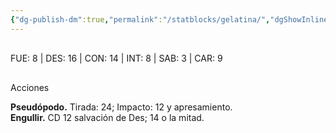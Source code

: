 ```yaml
---
{"dg-publish-dm":true,"permalink":"/statblocks/gelatina/","dgShowInlineTitle":"false"}
---
```


<p><span><span style="display:none"> AC:<span id="ac"><strong>8</strong></span> | HP: <span id="hp">45</span> | IN: <span id="in">-4</span></span></span></p><p><span><div data-callout-metadata="" data-callout-fold="" data-callout="example" class="callout node-insert-event"><div class="callout-title" dir="auto"><div class="callout-icon"><svg width="16" height="16"></svg></div><div class="callout-title-inner">FUE: <span class="dice-roller no-icon" aria-label-position="top" data-dice="d20+2" aria-label="d20+2
[6]+2"><span class="dice-roller-result">8</span></span> | DES: <span class="dice-roller no-icon" aria-label-position="top" data-dice="d20+-4" aria-label="d20+-4
[20]+-4"><span class="dice-roller-result">16</span></span> | CON: <span class="dice-roller no-icon" aria-label-position="top" data-dice="d20+5" aria-label="d20+5
[9]+5"><span class="dice-roller-result">14</span></span> | INT: <span class="dice-roller no-icon" aria-label-position="top" data-dice="d20+-5" aria-label="d20+-5
[13]+-5"><span class="dice-roller-result">8</span></span> | SAB: <span class="dice-roller no-icon" aria-label-position="top" data-dice="d20+-2" aria-label="d20+-2
[5]+-2"><span class="dice-roller-result">3</span></span> | CAR: <span class="dice-roller no-icon" aria-label-position="top" data-dice="d20+-5" aria-label="d20+-5
[14]+-5"><span class="dice-roller-result">9</span></span></div></div></div></span></p><p><span><div data-callout-metadata="" data-callout-fold="" data-callout="example" class="callout node-insert-event"><div class="callout-title" dir="auto"><div class="callout-icon"><svg width="16" height="16"></svg></div><div class="callout-title-inner">Acciones</div></div><div class="callout-content">
<p dir="auto"><strong>Pseudópodo.</strong> Tirada: <span class="dice-roller no-icon is-max" aria-label-position="top" data-dice="d20+4" aria-label="d20+4
[20]+4"><span class="dice-roller-result">24</span></span>; Impacto: <span class="dice-roller no-icon" aria-label-position="top" data-dice="3d6+2" aria-label="3d6+2
[6, 1, 3]+2"><span class="dice-roller-result">12</span></span> y apresamiento.<br>
<strong>Engullir.</strong> CD 12 salvación de Des; <span class="dice-roller no-icon" aria-label-position="top" data-dice="3d6" aria-label="3d6
[6, 3, 5]"><span class="dice-roller-result">14</span></span> o la mitad.</p>
</div></div></span></p>